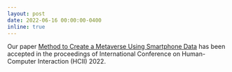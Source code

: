```yaml
---
layout: post
date: 2022-06-16 00:00:00-0400
inline: true
---
```


Our paper [Method to Create a Metaverse Using Smartphone Data](https://link.springer.com/chapter/10.1007/978-3-031-05939-1_4) 
has been accepted in the proceedings of International Conference on Human-Computer Interaction (HCII) 2022.